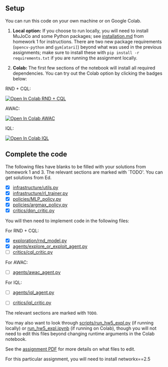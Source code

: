 ## Setup

You can run this code on your own machine or on Google Colab. 

1. **Local option:** If you choose to run locally, you will need to install MuJoCo and some Python packages; see [installation.md](../hw1/installation.md) from homework 1 for instructions. There are two new package requirements (`opencv-python` and `gym[atari]`) beyond what was used in the previous assignments; make sure to install these with `pip install -r requirements.txt` if you are running the assignment locally.

2. **Colab:** The first few sections of the notebook will install all required dependencies. You can try out the Colab option by clicking the badges below:


RND + CQL:

[![Open In Colab RND + CQL](https://colab.research.google.com/assets/colab-badge.svg)](https://colab.research.google.com/github/berkeleydeeprlcourse/homework_fall2022/blob/master/hw5/run_hw5_expl.ipynb)

AWAC:

[![Open In Colab AWAC](https://colab.research.google.com/assets/colab-badge.svg)](https://colab.research.google.com/github/berkeleydeeprlcourse/homework_fall2022/blob/master/hw5/run_hw5_awac.ipynb)

IQL:

[![Open In Colab IQL](https://colab.research.google.com/assets/colab-badge.svg)](https://colab.research.google.com/github/berkeleydeeprlcourse/homework_fall2022/blob/master/hw5/run_hw5_iql.ipynb)

## Complete the code

The following files have blanks to be filled with your solutions from homework 1 and 3. The relevant sections are marked with `TODO'. You can get solutions from Ed. 

- [x] [infrastructure/utils.py](cs285/infrastructure/utils.py)
- [x] [infrastructure/rl_trainer.py](cs285/infrastructure/rl_trainer.py)
- [x] [policies/MLP_policy.py](cs285/policies/MLP_policy.py)
- [x] [policies/argmax_policy.py](cs285/policies/argmax_policy.py)
- [x] [critics/dqn_critic.py](cs285/critics/dqn_critic.py)

You will then need to implement code in the following files:

For RND + CQL:
- [x] [exploration/rnd_model.py](cs285/exploration/rnd_model.py)
- [x] [agents/explore_or_exploit_agent.py](cs285/agents/explore_or_exploit_agent.py)
- [ ] [critics/cql_critic.py](cs285/critics/cql_critic.py)

For AWAC: 
- [ ] [agents/awac_agent.py](cs285/agents/awac_agent.py)

For IQL:
- [ ] [agents/iql_agent.py](cs285/agents/iql_agent.py)
- [ ] [critics/iql_critic.py](cs285/critics/iql_critic.py)


The relevant sections are marked with `TODO`.

You may also want to look through [scripts/run_hw5_expl.py](cs285/scripts/run_hw5_expl.py) (if running locally) or [run_hw5_expl.ipynb](run_hw5_expl.ipynb) (if running on Colab), though you will not need to edit this files beyond changing runtime arguments in the Colab notebook.

See the [assignment PDF](hw5.pdf) for more details on what files to edit.

For this particular assignment, you will need to install networkx==2.5
